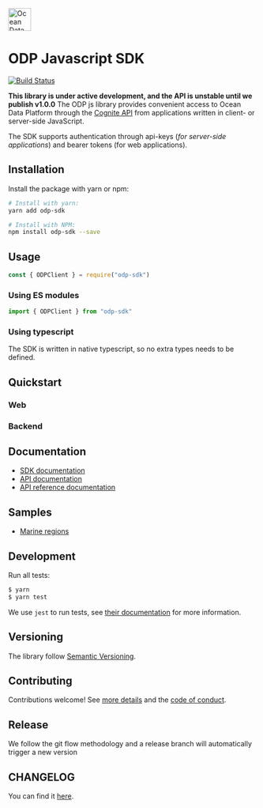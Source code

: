 <a href="https://www.oceandata.earth/">
<img src="https://stdevloginsitecdnendpoint.azureedge.net/assets/images/odp-logo-symbol.svg" width="auto" height="46px" alt="Ocean Data Foundation Logo" title="Ocean Data Foundation"> </a>

# ODP Javascript SDK

[![Build Status](https://dev.azure.com/oceandatafoundation/ODP/_apis/build/status/ODP-JavaScript-SDK-CI?branchName=master)](https://dev.azure.com/oceandatafoundation/ODP/_build/latest?definitionId=10&branchName=master)

**This library is under active development, and the API is unstable until we publish v1.0.0** The ODP js library
provides convenient access to Ocean Data Platform through the [Cognite API](https://doc.cognitedata.com/dev/) from
applications written in client- or server-side JavaScript.

The SDK supports authentication through api-keys (_for server-side applications_) and bearer tokens (for web
applications).

## Installation

Install the package with yarn or npm:

```sh
# Install with yarn:
yarn add odp-sdk

# Install with NPM:
npm install odp-sdk --save
```

## Usage

```js
const { ODPClient } = require("odp-sdk")
```

### Using ES modules

```js
import { ODPClient } from "odp-sdk"
```

### Using typescript

The SDK is written in native typescript, so no extra types needs to be defined.

## Quickstart

### Web

### Backend

## Documentation

- [SDK documentation](./docs/README.md)
- [API documentation](https://doc.cognitedata.com)
- [API reference documentation](https://doc.cognitedata.com/api/v1)

## Samples

- [Marine regions](./samples/marineRegions.ts)

## Development

Run all tests:

```sh
$ yarn
$ yarn test
```

We use `jest` to run tests, see [their documentation](https://github.com/facebook/jest) for more information.

## Versioning

The library follow [Semantic Versioning](https://semver.org/).

## Contributing

Contributions welcome! See [more details](./CONTRIBUTING.md) and the [code of conduct](./CODE_OF_CONDUCT.md).

## Release

We follow the git flow methodology and a release branch will automatically trigger a new version

## CHANGELOG

You can find it [here](./CHANGELOG.md).
